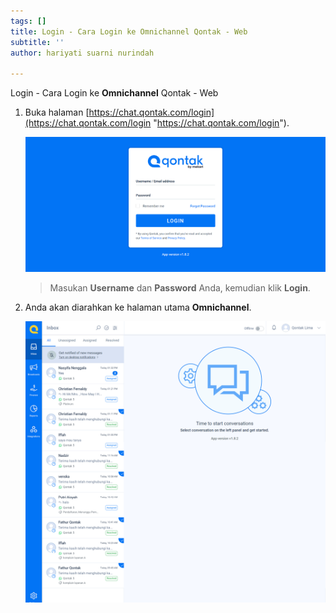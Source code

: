 ```yaml
---
tags: []
title: Login - Cara Login ke Omnichannel Qontak - Web
subtitle: ''
author: hariyati suarni nurindah

---
```

Login - Cara Login ke **Omnichannel** Qontak - Web

1. Buka halaman [https://chat.qontak.com/login](https://chat.qontak.com/login "https://chat.qontak.com/login").

   ![](/uploads/login-qontak-c.png)

   > Masukan **Username** dan **Password** Anda, kemudian klik **Login**.
2. Anda akan diarahkan ke halaman utama **Omnichannel**.

   ![](/uploads/inbox-qontak-c.png)
